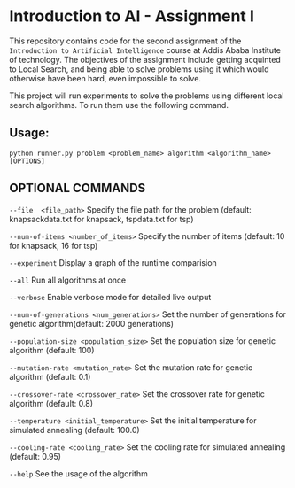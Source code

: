 # Introduction to AI - Assignment I

This repository contains code for the second assignment of the `Introduction to Artificial Intelligence` course at Addis Ababa Institute of technology. The objectives of the assignment include getting acquinted to Local Search, and being able to solve problems using it which would otherwise have been hard, even impossible to solve.

This project will run experiments to solve the problems using different local search algorithms. To run them use the following command.

## Usage:

`python runner.py problem <problem_name> algorithm <algorithm_name> [OPTIONS]`

## OPTIONAL COMMANDS

`--file  <file_path>` Specify the file path for the problem (default: knapsackdata.txt for knapsack, tspdata.txt for tsp)

`--num-of-items <number_of_items>` Specify the number of items (default: 10 for knapsack, 16 for tsp)

`--experiment` Display a graph of the runtime comparision

`--all` Run all algorithms at once

`--verbose` Enable verbose mode for detailed live output

`--num-of-generations <num_generations>` Set the number of generations for genetic algorithm(default: 2000 generations)

`--population-size <population_size>` Set the population size for genetic algorithm (default: 100)

`--mutation-rate <mutation_rate>` Set the mutation rate for genetic algorithm (default: 0.1)

`--crossover-rate <crossover_rate>` Set the crossover rate for genetic algorithm (default: 0.8)

`--temperature <initial_temperature>` Set the initial temperature for simulated annealing (default: 100.0)

`--cooling-rate <cooling_rate>` Set the cooling rate for simulated annealing (default: 0.95)

`--help` See the usage of the algorithm
